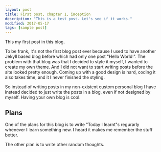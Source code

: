 ```yaml
---
layout: post
title: First post, chapter 1, inception
description: "This is a test post. Let's see if it works."
modified: 2017-05-17
tags: [sample post]
---
```


This my first post in this blog. 

To be frank, it's not the first blog post ever because I used to have another Jekyll based blog before which had only one post "Hello World!". The problem with that blog was that I decided to style it myself, I wanted to create my own theme. And I did not want to start writing posts before the site looked pretty enough. Coming up with a good design is hard, coding it also takes time, and it I never finished the styling.  

So instead of writing posts in my non-existent custom personal blog I have instead decided to just write the posts in a blog, even if not designed by myself. Having your own blog is cool.

## Plans ## 

One of the plans for this blog is to write "Today I learnt"s regurarly whenever I learn something new. I heard it makes me remember the stuff better. 

The other plan is to write other random thoughts. 